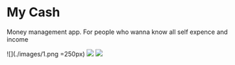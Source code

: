 # My Cash
Money management app. For people who wanna know all self expence and income

![](./images/1.png =250px) 
![](https://github.com/romarakhlin/My-Cash/blob/master/images/2.png) 
![](https://github.com/romarakhlin/My-Cash/blob/master/images/3.png) 
